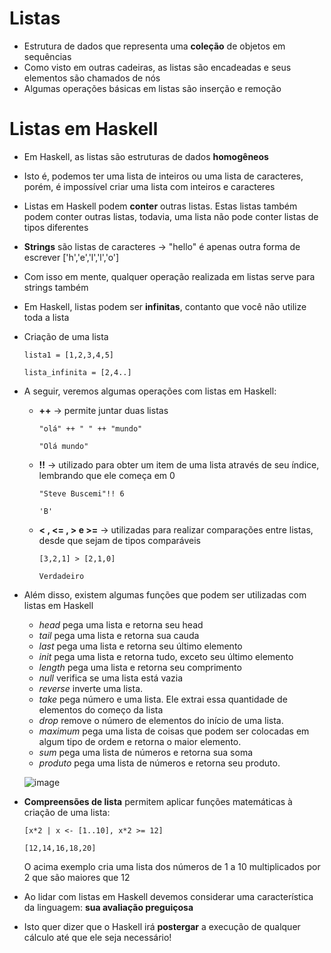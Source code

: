 # Listas
- Estrutura de dados que representa uma **coleção** de objetos em sequências
- Como visto em outras cadeiras, as listas são encadeadas e seus elementos são chamados de nós
- Algumas operações básicas em listas são inserção e remoção

# Listas em Haskell
- Em Haskell, as listas são estruturas de dados **homogêneos**
- Isto é, podemos ter uma lista de inteiros ou uma lista de caracteres, porém, é impossível criar uma lista com inteiros e caracteres
- Listas em Haskell podem **conter** outras listas. Estas listas também podem conter outras listas, todavia, uma lista não pode conter listas de tipos diferentes
- **Strings** são listas de caracteres -> "hello" é apenas outra forma de escrever ['h','e','l','l','o'] 
- Com isso em mente, qualquer operação realizada em listas serve para strings também
- Em Haskell, listas podem ser **infinitas**, contanto que você não utilize toda a lista
- Criação de uma lista
  
    `lista1 = [1,2,3,4,5]`
  
    `lista_infinita = [2,4..]`
  
- A seguir, veremos algumas operações com listas em Haskell:
  - **++** -> permite juntar duas listas

     `"olá" ++ " " ++ "mundo"`
    
    `"Olá mundo"`
  - **!!** -> utilizado para obter um item de uma lista através de seu índice, lembrando que ele começa em 0

    `"Steve Buscemi"!! 6`

    `'B'`
  - **< , <= , > e >=** -> utilizadas para realizar comparações entre listas, desde que sejam de tipos comparáveis
 
    `[3,2,1] > [2,1,0]`
    
    `Verdadeiro`

- Além disso, existem algumas funções que podem ser utilizadas com listas em Haskell
  - *head* pega uma lista e retorna seu head
  - *tail* pega uma lista e retorna sua cauda
  - *last* pega uma lista e retorna seu último elemento
  - *init* pega uma lista e retorna tudo, exceto seu último elemento
  - *length* pega uma lista e retorna seu comprimento
  - *null* verifica se uma lista está vazia
  - *reverse* inverte uma lista.
  - *take* pega número e uma lista. Ele extrai essa quantidade de elementos do começo da lista
  - *drop* remove o número de elementos do início de uma lista.
  - *maximum* pega uma lista de coisas que podem ser colocadas em algum tipo de ordem e retorna o maior elemento.
  - *sum* pega uma lista de números e retorna sua soma
  - *produto* pega uma lista de números e retorna seu produto.

  ![image](https://github.com/user-attachments/assets/9bedcc75-d748-4cff-834c-da4cc7aec38e)

- **Compreensões de lista** permitem aplicar funções matemáticas à criação de uma lista:
  
  `[x*2 | x <- [1..10], x*2 >= 12]`

    `[12,14,16,18,20]`
  
  O acima exemplo cria uma lista dos números de 1 a 10 multiplicados por 2 que são maiores que 12
- Ao lidar com listas em Haskell devemos considerar uma característica da linguagem: **sua avaliação preguiçosa**
- Isto quer dizer que o Haskell irá **postergar** a execução de qualquer cálculo até que ele seja necessário!

